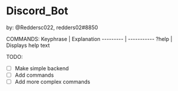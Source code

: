 # Discord_Bot
by: @Reddersc022, redders02#8850


COMMANDS:
Keyphrase | Explanation
--------- | -----------
?help | Displays help text

TODO:
 - [ ] Make simple backend
 - [ ] Add commands
 - [ ] Add more complex commands
